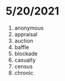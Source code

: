 # 5/20/2021

1. anonymous
2. appraisal
3. auction
4. baffle
5. blockade
6. casualty
7. census
8. chronic
